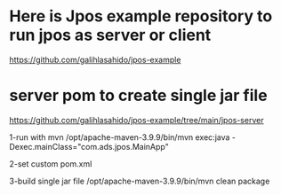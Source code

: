 # Here is Jpos example repository to run jpos as server or client

https://github.com/galihlasahido/jpos-example

# server pom to create single jar file
https://github.com/galihlasahido/jpos-example/tree/main/jpos-server

1-run with mvn
/opt/apache-maven-3.9.9/bin/mvn exec:java -Dexec.mainClass="com.ads.jpos.MainApp"

2-set custom pom.xml

3-build single jar file
/opt/apache-maven-3.9.9/bin/mvn  clean package

